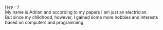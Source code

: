 *Hey :-)*  
My name is Adrian and according to my papers I am just an electrician.  
But since my childhood, however, I gained some more hobbies and interests based on computers and programming.
